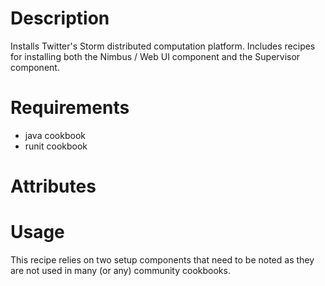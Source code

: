 Description
===========
Installs Twitter's Storm distributed computation platform.  Includes recipes for installing
both the Nimbus / Web UI component and the Supervisor component.

Requirements
============

* java cookbook
* runit cookbook

Attributes
==========

Usage
=====

This recipe relies on two setup components that need to be noted as they are not used
in many (or any) community cookbooks.

